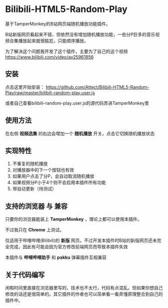 # Bilibili-HTML5-Random-Play
基于TamperMonkey的B站网页端随机播放功能插件。

B站新版网页看起来不错，但依然没有增加随机播放功能，一些分P巨多的音乐视频合集播放起来就很尴尬，只能顺序播放。

为了解决这个问题我开发了这个插件，主要为了自己的这个视频 https://www.bilibili.com/video/av25961856

## 安装
点击这里开始安装： https://github.com/Attect/Bilibili-HTML5-Random-Play/raw/master/bilibili-random-play.user.js

或者自己查看bilibili-random-play.user.js的源代码弄进TamperMonkey里

## 使用方法
在右侧 __视频选集__ 的右边会增加一个 __随机播放__ 开关，点击它切换随机播放状态

## 实现特性
1. 不重复的随机播放
1. 对播放器中的下一个按钮也有效
1. 如果用户点击了分P，会自动取消随机播放
1. 如果视频分P小于4个则不会启用本插件所有功能
1. 带自动更新（待测试）

## 支持的浏览器 与 兼容
只要你的浏览器能装上 __TamperMonkey__ ，理论上都可以使用本插件。

不过我只在 __Chrome__ 上测试。

仅适用于哔哩哔哩(Bilibili)的 __新版__ 网页。不过开发本插件时B站的新版网页还未完全完成，因此有可能会因为官方修改前端网页而导致本插件失效

本插件与 __哔哩哔哩助手__ 和 __pakku__ 弹幕插件互相兼容

## 关于代码编写
闲暇时间里直接在浏览器里写的，技术也不太行，代码有点混乱。但如果你想自己修改的话还是很简单的。其它插件的作者也可以简单看一看弄懂原理整合到自己的插件中。
